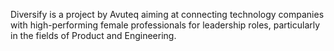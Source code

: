 Diversify is a project by Avuteq aiming at connecting technology companies with high-performing female professionals for leadership roles, particularly in the fields of Product and Engineering.
